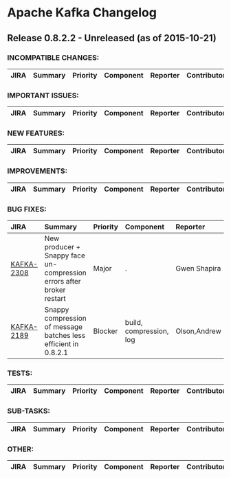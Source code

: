 
<!---
# Licensed to the Apache Software Foundation (ASF) under one
# or more contributor license agreements.  See the NOTICE file
# distributed with this work for additional information
# regarding copyright ownership.  The ASF licenses this file
# to you under the Apache License, Version 2.0 (the
# "License"); you may not use this file except in compliance
# with the License.  You may obtain a copy of the License at
#
#     http://www.apache.org/licenses/LICENSE-2.0
#
# Unless required by applicable law or agreed to in writing, software
# distributed under the License is distributed on an "AS IS" BASIS,
# WITHOUT WARRANTIES OR CONDITIONS OF ANY KIND, either express or implied.
# See the License for the specific language governing permissions and
# limitations under the License.
-->
# Apache Kafka Changelog

## Release 0.8.2.2 - Unreleased (as of 2015-10-21)

### INCOMPATIBLE CHANGES:

| JIRA | Summary | Priority | Component | Reporter | Contributor |
|:---- |:---- | :--- |:---- |:---- |:---- |


### IMPORTANT ISSUES:

| JIRA | Summary | Priority | Component | Reporter | Contributor |
|:---- |:---- | :--- |:---- |:---- |:---- |


### NEW FEATURES:

| JIRA | Summary | Priority | Component | Reporter | Contributor |
|:---- |:---- | :--- |:---- |:---- |:---- |


### IMPROVEMENTS:

| JIRA | Summary | Priority | Component | Reporter | Contributor |
|:---- |:---- | :--- |:---- |:---- |:---- |


### BUG FIXES:

| JIRA | Summary | Priority | Component | Reporter | Contributor |
|:---- |:---- | :--- |:---- |:---- |:---- |
| [KAFKA-2308](https://issues.apache.org/jira/browse/KAFKA-2308) | New producer + Snappy face un-compression errors after broker restart |  Major | . | Gwen Shapira | Gwen Shapira |
| [KAFKA-2189](https://issues.apache.org/jira/browse/KAFKA-2189) | Snappy compression of message batches less efficient in 0.8.2.1 |  Blocker | build, compression, log | Olson,Andrew | Ismael Juma |


### TESTS:

| JIRA | Summary | Priority | Component | Reporter | Contributor |
|:---- |:---- | :--- |:---- |:---- |:---- |


### SUB-TASKS:

| JIRA | Summary | Priority | Component | Reporter | Contributor |
|:---- |:---- | :--- |:---- |:---- |:---- |


### OTHER:

| JIRA | Summary | Priority | Component | Reporter | Contributor |
|:---- |:---- | :--- |:---- |:---- |:---- |


